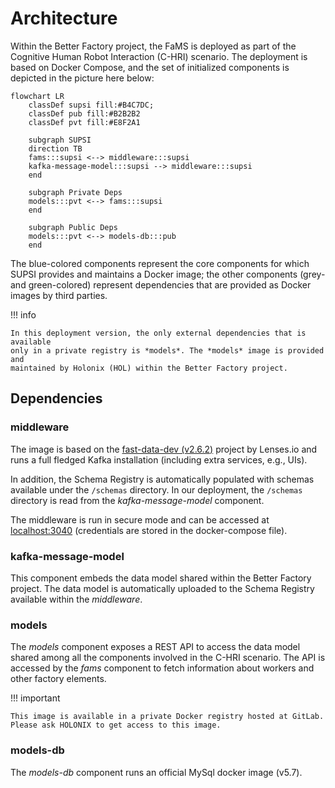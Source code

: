 # Architecture

Within the Better Factory project, the FaMS is deployed as part of the Cognitive
Human Robot Interaction (C-HRI) scenario. The deployment is based on Docker
Compose, and the set of initialized components is depicted in the picture here
below:

``` mermaid
flowchart LR
    classDef supsi fill:#B4C7DC;
    classDef pub fill:#B2B2B2
    classDef pvt fill:#E8F2A1

    subgraph SUPSI
    direction TB
    fams:::supsi <--> middleware:::supsi
    kafka-message-model:::supsi --> middleware:::supsi
    end

    subgraph Private Deps
    models:::pvt <--> fams:::supsi
    end

    subgraph Public Deps
    models:::pvt <--> models-db:::pub
    end

```

The blue-colored components represent the core components for which SUPSI
provides and maintains a Docker image; the other components (grey- and
green-colored) represent dependencies that are provided as Docker images by
third parties.

!!! info

    In this deployment version, the only external dependencies that is available
    only in a private registry is *models*. The *models* image is provided and
    maintained by Holonix (HOL) within the Better Factory project.

## Dependencies

### middleware

The image is based on the [fast-data-dev
(v2.6.2)](https://github.com/lensesio/fast-data-dev/tree/fdd/2.6.2) project by
Lenses.io and runs a full fledged Kafka installation (including extra services,
e.g., UIs).

In addition, the Schema Registry is automatically populated with schemas
available under the `/schemas` directory. In our deployment, the `/schemas`
directory is read from the *kafka-message-model* component.

The middleware is run in secure mode and can be accessed at
[localhost:3040](localhost:3040) (credentials are stored in the docker-compose
file).

### kafka-message-model

This component embeds the data model shared within the Better Factory project.
The data model is automatically uploaded to the Schema Registry available within
the *middleware*.

### models

The *models* component exposes a REST API to access the data model shared among
all the components involved in the C-HRI scenario. The API is accessed by the
*fams* component to fetch information about workers and other factory elements.

!!! important

    This image is available in a private Docker registry hosted at GitLab.
    Please ask HOLONIX to get access to this image.

### models-db
The *models-db* component runs an official MySql docker image (v5.7).
